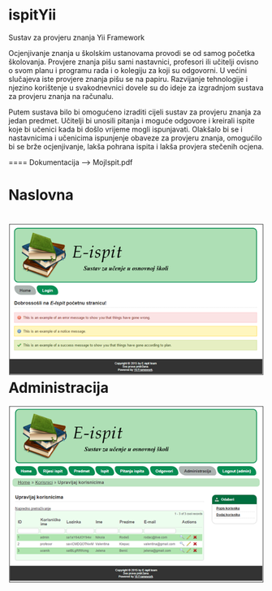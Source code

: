ispitYii
====
Sustav za provjeru znanja Yii Framework

Ocjenjivanje znanja u školskim ustanovama provodi se od samog početka školovanja. Provjere znanja pišu sami nastavnici, profesori ili učitelji ovisno o svom planu i programu rada i o kolegiju za koji su odgovorni. U većini slučajeva iste provjere znanja pišu se na papiru. Razvijanje tehnologije i njezino korištenje u svakodnevnici dovele su do ideje za izgradnjom sustava za provjeru znanja na računalu. 

Putem sustava bilo bi omogućeno izraditi cijeli sustav za provjeru znanja za jedan predmet. Učitelji bi unosili pitanja i moguće odgovore i kreirali ispite koje bi učenici kada bi došlo vrijeme mogli ispunjavati. Olakšalo bi se i nastavnicima i učenicima ispunjenje obaveze za provjeru znanja, omogućilo bi se brže ocjenjivanje, lakša pohrana ispita i lakša provjera stečenih ocjena. 

====
 Dokumentacija --> MojIspit.pdf

Naslovna
====
![alt tag](https://github.com/ProjectRodac/ispitYii/blob/master/ispitYiiHome.png)
Administracija
====
![alt tag](https://github.com/ProjectRodac/ispitYii/blob/master/ispitYiiAdministracija.png)
